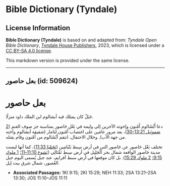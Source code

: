# Bible Dictionary (Tyndale)

## License Information

**Bible Dictionary (Tyndale)** is based on and adapted from: _Tyndale Open Bible Dictionary_, [Tyndale House Publishers](https://tyndaleopenresources.com/), 2023, which is licensed under a [CC BY-SA 4.0 license](https://creativecommons.org/licenses/by-sa/4.0/legalcode.en).

This markdown version is provided under the same license.



--------------------------------

## بعل حاصور (id: 509624)

بعل حاصور
=========

جَبَلٌ كان يمتلك فيه أبشالوم ابن الملك داود منزلًا.

دعا أَبْشَالوم أَمْنون وإخوته الآخرين إلى وليمة في بَعْلِ حَاصور بمناسبة جز صوف الغنم ([2 صَموئِيل 13:21–30](https://ref.ly/2Sam13:21-2Sam13:30))، بعد مرور عامَين على اغتصاب أَمْنون لثامار (شقيقة أبشالوم وأخته من جهة الأب). وخلال الاحتفال، انتقم أَبْشَالوم من أَمْنون وقام بقتله.

تختلف بَعْل حَاصور عن حَاصور التي في أرض سِبط بَنْيَامِين ([نَحَمْيَا 11:33](https://ref.ly/Neh11:33))، كما أنها ليست مدينة حَاصور الواقعة شمال بحر الْجَلِيل في أرض سِبط نَفْتَالِي ([يَشوع 11:10–11؛](https://ref.ly/Josh11:10-Josh11:11) [1 ملوك 9:15؛](https://ref.ly/1Kgs9:15) [2 ملوك 15:29](https://ref.ly/2Kgs15:29)). بل كان موقعها في أرض سبط أفرايم، عند جبل يُسمى اليوم جبل العُصور، شمال شرق بيت إيل.

* **Associated Passages:** 1KI 9:15; 2KI 15:29; NEH 11:33; 2SA 13:21–2SA 13:30; JOS 11:10–JOS 11:11

